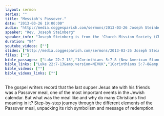 ```yaml
---
layout: sermon
series: ""
title: "Messiah's Passover."
date: "2013-03-26 19:00:00"
audio: "http://media.coggesparish.com/sermons/2013-03-26 Joseph Steinberg.mp3"
speaker: "Rev. Joseph Steinberg"
speaker_info: "Joseph Steinberg is from the 'Church Mission Society (CMS)."
duration: "84"
youtube_videos: [""]
slides: ["http://media.coggesparish.com/sermons/2013-03-26 Joseph Steinberg.pdf"]
files: [""]
bible_passages: ["Luke 22:7-13","1Corinthians 5:7-8 (New American Standard Bible (NASB))"]
bible_links: ["Luke 22:7-13&amp;version=NIVUK","1Corinthians 5:7-8&amp;version=NASB"]
bible_videos: [""]
bible_videos_links: [""]
---
```


The gospel writers record that the last supper Jesus ate with his friends was a Passover meal, one of the most important events in the Jewish calendar. But what was the meal like and why do many Christians find meaning in it? Step-by-step journey through the different elements of the Passover meal, unpacking its rich symbolism and message of redemption.
